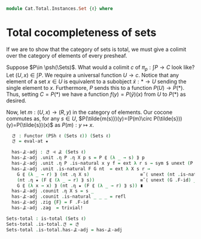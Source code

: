 <!--
```agda
open import Cat.Instances.Sets.Complete
open import Cat.Diagram.Terminal
open import Cat.Functor.Adjoint
open import  Cat.Functor.Closed
open import Cat.Functor.Base
open import Cat.Functor.Hom
open import Cat.Prelude
open import Cat.Total
```
-->

```agda
module Cat.Total.Instances.Set {ℓ} where
```
<!--
```agda
open Terminal (Sets-terminal {ℓ}) renaming (top to ★)
open _⊣_
open _=>_
open Functor
private
```
-->

# Total cocompleteness of sets

If we are to show that the category of sets is total, we must give a
colimit over the category of elements of every presheaf.

Suppose $P\in \psh(\Sets)$. What would a colimit $c$ of
$\pi_p : \int P \to C$ look like? Let $(U, x)\in \int P$. We require a
universal function $U\to c$. Notice that any element of a set $x\in U$
is equivalent to a subobject $\tilde{x}:\ast\to U$ sending the single
element to $x$. Furthermore, $P$ sends this to a function $P(U)\to
P(\ast)$. Thus, setting $C=P(\ast)$ we have a function
$f(y)=P(\tilde{y})(x)$ from $U$ to $P(\ast)$ as desired.

Now, let $m:(U,x)\to(R,y)$ in the category of elements. Our cocone
commutes as, for any $s\in U$, $P(\tilde{m(s)})(y)=(P(m)\circ
P(\tilde{s}))(y)=P(\tilde{s})(x)$ as $P(m):y\mapsto x$.

```agda
  さ : Functor (PSh ℓ (Sets ℓ)) (Sets ℓ)
  さ = eval-at ★

  has-よ-adj : さ ⊣ よ (Sets ℓ)
  has-よ-adj .unit .η P .η X p s = P ⟪ (λ _ → s) ⟫ p
  has-よ-adj .unit .η P .is-natural x y f = ext λ r s → sym $ unext (P .F-∘ _ _) _
  has-よ-adj .unit .is-natural F G nt  = ext λ X s r →
    G ⟪ (λ _ → r) ⟫ (nt .η X s)                   ≡˘⟨ unext (nt .is-natural  _ _ _) _ ⟩
    (nt .η ★ (F ⟪ (λ _ → r) ⟫ s))                 ≡˘⟨ unext (G .F-id) _ ⟩
    G ⟪ (λ x → x) ⟫ (nt .η ★ (F ⟪ (λ _ → r) ⟫ s)) ∎
  has-よ-adj .counit .η X s = s _
  has-よ-adj .counit .is-natural _ _ _ = refl
  has-よ-adj .zig {F} = F .F-id
  has-よ-adj .zag  = trivial!

Sets-total : is-total (Sets ℓ)
Sets-total .is-total.さ = さ
Sets-total .is-total.has-よ-adj = has-よ-adj
```
